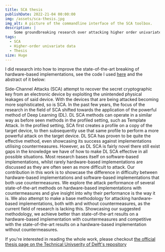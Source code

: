```yaml
---
title: SCA thesis
publishDate: 2022-21-04 00:00:00
img: /assets/sca-thesis.jpg
img_alt: A picture of the commandline interface of the SCA toolbox.
description: |
    Some groundbreaking research over attacking higher order univariate datasets in the field of SCA.
tags:
  - SCA
  - Higher-order univariate data
  - Thesis
size: Huge
---
```


I did research into how to improve the state-of-the-art breaking of hardware-based implementations, see the code I used [here](https://github.com/Jurkyy/ms-thesis.git) and the abstract of it below:

Side-Channel Attacks (SCA) attempt to recover the secret cryptographic key from an electronic device by exploiting the unintended physical leakages of said device. With the devices that are being attacked becoming more sophisticated, so is SCA. In the past few years, the focus of the research in the field of SCA shifted towards the application of the powerful method of Deep Learning (DL). DL SCA methods can operate in a similar way as before seen methods in the profiled setting, such as Template Attack. In the profiled setting, SCA first creates a profile on a copy of the target device, to then subsequently use that same profile to perform a more powerful attack on the target device. DL SCA has proven to be quite the effective method, even showcasing its success against implementations utilising countermeasures. However, as DL SCA is fairly novel there still exist gaps in the knowledge we have of how to make DL SCA effective in all possible situations. Most research bases itself on software-based implementations, whilst rarely hardware-based implementations are discussed as they are often seen as more difficult to attack. Our contribution in this work is to showcase the difference in difficulty between hardware-based implementations and software-based implementations that both use countermeasures. We explore the attack performance of several state-of-the-art methods on hardware-based implementations with countermeasures and give insight into why their performance is the way it is. We also attempt to make a base methodology for attacking hardware-based implementations, both with and without countermeasures, as the current field of research is lacking this. Showcasing our suggested methodology, we achieve better than state-of-the-art results on a hardware-based implementation with countermeasures and competitive with the state-of-the-art results on a hardware-based implementation without countermeasures.

If you're interested in reading the whole work, please checkout [the official thesis page on the Technical Univserity of Delft's repository](http://resolver.tudelft.nl/uuid:f7c20a8b-8fc2-4c94-a873-d9c8ac9239d0)